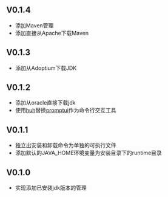 ## V0.1.4

- 添加Maven管理
- 添加直接从Apache下载Maven

## V0.1.3

- 添加从Adoptium下载JDK

## V0.1.2

- 添加从oracle直接下载jdk
- 使用[huh](https://github.com/charmbracelet/huh)替换[promptui](https://github.com/manifoldco/promptui)作为命令行交互工具

## V0.1.1

- 独立出安装和卸载命令为单独的可执行文件
- 添加默认的JAVA_HOME环境变量为安装目录下的runtime目录

## V0.1.0

- 实现添加已安装jdk版本的管理

